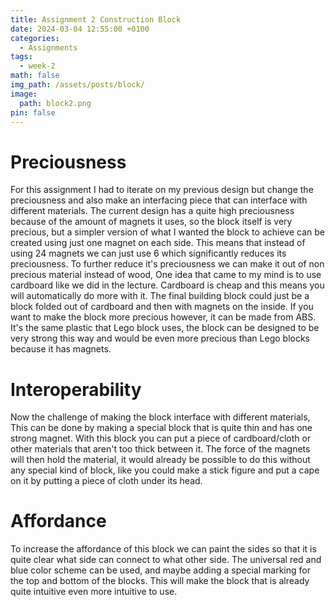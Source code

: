 ```yaml
---
title: Assignment 2 Construction Block
date: 2024-03-04 12:55:00 +0100
categories:
  - Assignments
tags:
  - week-2
math: false
img_path: /assets/posts/block/
image:
  path: block2.png
pin: false
---
```

# Preciousness

For this assignment I had to iterate on my previous design but change the preciousness and also make an interfacing piece that can interface with different materials.
The current design has a quite high preciousness because of the amount of magnets it uses, so the block itself is very precious, but a simpler version of what I wanted the block to achieve can be created using just one magnet on each side.
This means that instead of using 24 magnets we can just use 6 which significantly reduces its preciousness. To further reduce it's preciousness we can make it out of non precious material instead of wood, One idea that came to my mind is to use cardboard like we did in the lecture. Cardboard is cheap and this means you will automatically do more with it.
The final building block could just be a block folded out of cardboard and then with magnets on the inside. If you want to make the block more precious however, it can be made from ABS. It's the same plastic that Lego block uses, the block can be designed to be very strong this way and would be even more precious than Lego blocks because it has magnets. 

# Interoperability

Now the challenge of  making the block interface with different materials,
This can be done by making a special block that is quite thin and has one strong magnet.
With this block you can put a piece of cardboard/cloth or other materials that aren't too thick between it. The force of the magnets will then hold the material, it would already be possible to do this without any special kind of block, like you could make a stick figure and put a cape on it by putting a piece of cloth under its head.

# Affordance

To increase the affordance of this block we can paint the sides so that it is quite clear what side can connect to what other side. The universal red and blue color scheme can be used, and maybe adding a special marking for the top and bottom of the blocks. This will make the block that is already quite intuitive even more intuitive to use. 
